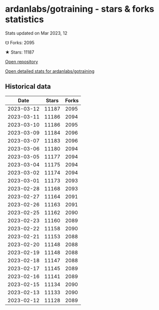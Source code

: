 # ardanlabs/gotraining - stars & forks statistics

Stats updated on Mar 2023, 12

☋ Forks: 2095

★ Stars: 11187

[Open repository](https://github.com/ardanlabs/gotraining)

[Open detailed stats for ardanlabs/gotraining](https://reviewgithub.com/rep/ardanlabs/gotraining)

## Historical data
| Date | Stars | Forks |
|------|-------|-------|
| 2023-03-12 | 11187 | 2095 | 
| 2023-03-11 | 11186 | 2094 | 
| 2023-03-10 | 11186 | 2095 | 
| 2023-03-09 | 11184 | 2096 | 
| 2023-03-07 | 11183 | 2096 | 
| 2023-03-06 | 11180 | 2094 | 
| 2023-03-05 | 11177 | 2094 | 
| 2023-03-04 | 11175 | 2094 | 
| 2023-03-02 | 11174 | 2094 | 
| 2023-03-01 | 11173 | 2093 | 
| 2023-02-28 | 11168 | 2093 | 
| 2023-02-27 | 11164 | 2091 | 
| 2023-02-26 | 11163 | 2091 | 
| 2023-02-25 | 11162 | 2090 | 
| 2023-02-23 | 11160 | 2089 | 
| 2023-02-22 | 11158 | 2090 | 
| 2023-02-21 | 11153 | 2088 | 
| 2023-02-20 | 11148 | 2088 | 
| 2023-02-19 | 11148 | 2088 | 
| 2023-02-18 | 11147 | 2088 | 
| 2023-02-17 | 11145 | 2089 | 
| 2023-02-16 | 11141 | 2089 | 
| 2023-02-15 | 11134 | 2090 | 
| 2023-02-13 | 11133 | 2090 | 
| 2023-02-12 | 11128 | 2089 | 

